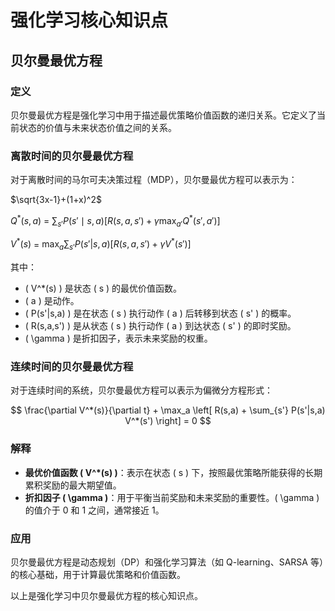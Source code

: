 # 强化学习核心知识点

## 贝尔曼最优方程

### 定义
贝尔曼最优方程是强化学习中用于描述最优策略价值函数的递归关系。它定义了当前状态的价值与未来状态价值之间的关系。

### 离散时间的贝尔曼最优方程
对于离散时间的马尔可夫决策过程（MDP），贝尔曼最优方程可以表示为：

$\sqrt{3x-1}+(1+x)^2$

$Q^*(s, a)$ = $\sum_{s'} P(s' \mid s, a)\left[ R(s, a, s') + \gamma \max_{a'} Q^*(s', a') \right]$

$V^*(s)$ = $\max_a \sum_{s'} P(s'|s,a) [R(s,a,s') + \gamma V^*(s')]$

其中：
- \( V^*(s) \) 是状态 \( s \) 的最优价值函数。
- \( a \) 是动作。
- \( P(s'|s,a) \) 是在状态 \( s \) 执行动作 \( a \) 后转移到状态 \( s' \) 的概率。
- \( R(s,a,s') \) 是从状态 \( s \) 执行动作 \( a \) 到达状态 \( s' \) 的即时奖励。
- \( \gamma \) 是折扣因子，表示未来奖励的权重。

### 连续时间的贝尔曼最优方程
对于连续时间的系统，贝尔曼最优方程可以表示为偏微分方程形式：

$$
\frac{\partial V^*(s)}{\partial t} + \max_a \left[ R(s,a) + \sum_{s'} P(s'|s,a) V^*(s') \right] = 0
$$

### 解释
- **最优价值函数 \( V^*(s) \)**：表示在状态 \( s \) 下，按照最优策略所能获得的长期累积奖励的最大期望值。
- **折扣因子 \( \gamma \)**：用于平衡当前奖励和未来奖励的重要性。\( \gamma \) 的值介于 0 和 1 之间，通常接近 1。

### 应用
贝尔曼最优方程是动态规划（DP）和强化学习算法（如 Q-learning、SARSA 等）的核心基础，用于计算最优策略和价值函数。

以上是强化学习中贝尔曼最优方程的核心知识点。